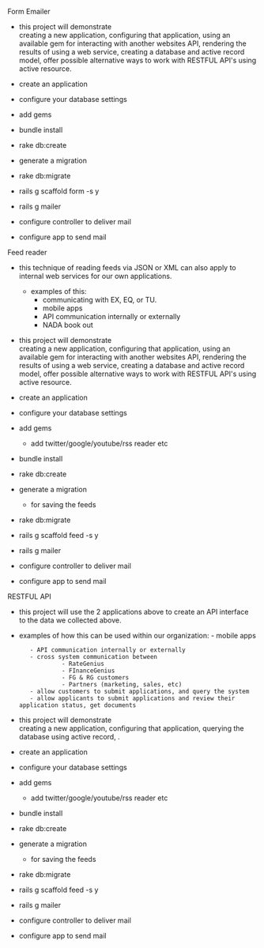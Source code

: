 Form Emailer 
  - this project will demonstrate  
creating a new application, configuring that application, using an available gem for interacting with another websites API, rendering the results of using a web service, creating a database and active record model, offer possible alternative ways to work with RESTFUL API's using active resource.     





  - create an application
  - configure your database settings
  - add gems
  - bundle install 
  - rake db:create
  - generate a migration
  - rake db:migrate

  - rails g scaffold form  -s y
  - rails g mailer
  - configure controller to deliver mail
  - configure app to send mail
  
 



Feed reader
  - this technique of reading feeds via JSON or XML can also apply to internal web services for our own applications. 


       - examples of this:
           - communicating with EX, EQ, or TU. 
           - mobile apps
           - API communication internally or externally
           - NADA book out 
 
  - this project will demonstrate  
creating a new application, configuring that application, using an available gem for interacting with another websites API, rendering the results of using a web service, creating a database and active record model, offer possible alternative ways to work with RESTFUL API's using active resource.     


  - create an application
  - configure your database settings
  - add gems
     - add twitter/google/youtube/rss reader etc
  - bundle install 
  - rake db:create
  - generate a migration
     - for saving the feeds
  - rake db:migrate

  - rails g scaffold feed -s y
  - rails g mailer
  - configure controller to deliver mail
  - configure app to send mail





RESTFUL API
  - this project will use the 2 applications above to create an API interface to the data we collected above. 


  - examples of how this can be used within our organization:
           - mobile apps

           - API communication internally or externally
           - cross system communication between 
                    - RateGenius 
                    - FInanceGenius
                    - FG & RG customers
                    - Partners (marketing, sales, etc) 
           - allow customers to submit applications, and query the system
           - allow applicants to submit applications and review their application status, get documents 


   - this project will demonstrate  
creating a new application, configuring that application, querying the database using active record, .     


  - create an application
  - configure your database settings
  - add gems
     - add twitter/google/youtube/rss reader etc
  - bundle install 
  - rake db:create
  - generate a migration
     - for saving the feeds
  - rake db:migrate

  - rails g scaffold feed -s y
  - rails g mailer
  - configure controller to deliver mail
  - configure app to send mail


